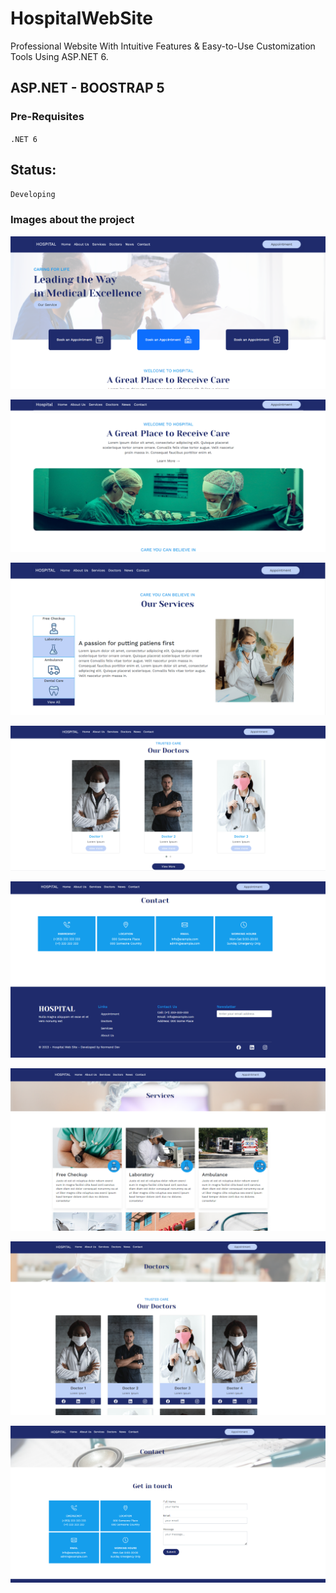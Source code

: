 # HospitalWebSite
Professional Website With Intuitive Features & Easy-to-Use Customization Tools Using ASP.NET 6.

## ASP.NET - BOOSTRAP 5
### Pre-Requisites
`.NET 6` 

## Status:
`Developing`

### Images about the project
![alt text](https://github.com/Nor-Mand/HospitalWebSite/blob/master/HospitalWebSite/wwwroot/images/project/picture_1.png)

![alt text](https://github.com/Nor-Mand/HospitalWebSite/blob/master/HospitalWebSite/wwwroot/images/picture_1.png)

![alt text](https://github.com/Nor-Mand/HospitalWebSite/blob/master/HospitalWebSite/wwwroot/images/project/picture_3.png)

![alt text](https://github.com/Nor-Mand/HospitalWebSite/blob/master/HospitalWebSite/wwwroot/images/project/picture_4.png)

![alt text](https://github.com/Nor-Mand/HospitalWebSite/blob/master/HospitalWebSite/wwwroot/images/project/picture_5.png)

![alt text](https://github.com/Nor-Mand/HospitalWebSite/blob/master/HospitalWebSite/wwwroot/images/project/picture_6.png)

![alt text](https://github.com/Nor-Mand/HospitalWebSite/blob/master/HospitalWebSite/wwwroot/images/project/picture_7.png)

![alt text](https://github.com/Nor-Mand/HospitalWebSite/blob/master/HospitalWebSite/wwwroot/images/project/picture_8.png)

